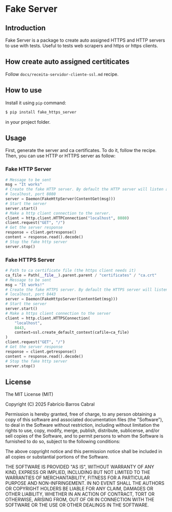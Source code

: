 # Fake Server

## Introduction

Fake Server is a package to create auto assigned HTTPS and HTTP servers to
use with tests. Useful to tests web scrapers and https or https clients.


## How create auto assigned certiticates

Follow `docs/receita-servidor-cliente-ssl.md` recipe.


## How to use

Install it using `pip` command:

```bash
$ pip install fake_https_server
```

in your project folder.


## Usage

First, generate the server and ca certificates. To do it, follow the recipe.
Then, you can use HTTP or HTTPS server as follow:

### Fake HTTP Server

```python
# Message to be sent
msg = "It works"
# Create the fake HTTP server. By default the HTTP server will listen at
# localhost, port 8080
server = Daemon(FakeHttpServer(ContentGet(msg)))
# Start the server
server.start()
# Make a http client connection to the server.
client = http.client.HTTPConnection("localhost", 8080)
client.request("GET", "/")
# Get the server response
response = client.getresponse()
content = response.read().decode()
# Stop the fake http server
server.stop()
```

### Fake HTTPS Server

```python
# Path to ca certificate file (the https client needs it)
ca_file = Path(__file__).parent.parent / "certificates" / "ca.crt"
# Message to be sent
msg = "It works!"
# Create the fake HTTPS server. By default the HTTPS server will listen at
# localhost, port 8443
server = Daemon(FakeHttpsServer(ContentGet(msg)))
# Start the server
server.start()
# Make a https client connection to the server
client = http.client.HTTPSConnection(
    "localhost",
    8443,
    context=ssl.create_default_context(cafile=ca_file)
)
client.request("GET", "/")
# Get the server response
response = client.getresponse()
content = response.read().decode()
# Stop the fake http server
server.stop()
```

## License

The MIT License (MIT)

Copyright (C) 2025 Fabrício Barros Cabral

Permission is hereby granted, free of charge, to any person obtaining a copy
of this software and associated documentation files (the "Software"), to deal
in the Software without restriction, including without limitation the rights
to use, copy, modify, merge, publish, distribute, sublicense, and/or sell
copies of the Software, and to permit persons to whom the Software is
furnished to do so, subject to the following conditions:

The above copyright notice and this permission notice shall be included
in all copies or substantial portions of the Software.

THE SOFTWARE IS PROVIDED "AS IS", WITHOUT WARRANTY OF ANY KIND, EXPRESS OR
IMPLIED, INCLUDING BUT NOT LIMITED TO THE WARRANTIES OF MERCHANTABILITY,
FITNESS FOR A PARTICULAR PURPOSE AND NON-INFRINGEMENT. IN NO EVENT SHALL THE
AUTHORS OR COPYRIGHT HOLDERS BE LIABLE FOR ANY CLAIM, DAMAGES OR OTHER
LIABILITY, WHETHER IN AN ACTION OF CONTRACT, TORT OR OTHERWISE, ARISING FROM,
OUT OF OR IN CONNECTION WITH THE SOFTWARE OR THE USE OR OTHER DEALINGS IN THE
SOFTWARE.
